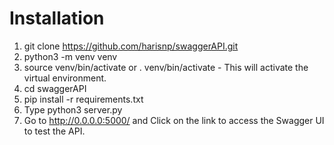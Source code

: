 

# Installation

1. git clone  https://github.com/harisnp/swaggerAPI.git 
2. python3 -m venv venv
3. source venv/bin/activate or . venv/bin/activate - This will activate the virtual environment. 
4. cd swaggerAPI
5. pip install -r requirements.txt
6. Type python3 server.py
7. Go to http://0.0.0.0:5000/ and Click on the link to access the Swagger UI to test the API. 
